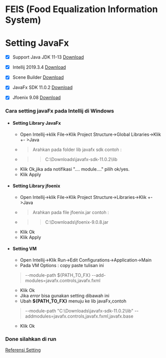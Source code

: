 # FEIS (Food Equalization Information System)
# Setting JavaFx


- [x] Support Java JDK 11-13 [Download](https://www.oracle.com/java/technologies/javase-downloads.html)
- [x] Intellij 2019.3.4 [Download](https://www.jetbrains.com/idea/)
- [x] Scene Builder [Download](https://gluonhq.com/products/scene-builder/)
- [x] JavaFx SDK 11.0.2 [Download](https://gluonhq.com/products/javafx/)
- [x] Jfoenix 9.08 [Download](https://github.com/jfoenixadmin/JFoenix)


### Cara setting javaFx pada Intellij  di Windows

 *  #### Setting Library JavaFx
	* Open Intellij->klik File->Klik Project Structure->Global Libraries->Klik +- >Java
	* >Arahkan pada folder lib javafx sdk contoh :
	* >>C:\Downloads\javafx-sdk-11.0.2\lib
	* Klik Ok,jika ada notifikasi ".... module...." pilih ok/yes.
	* Klik Apply
 * #### Setting Library jfoenix
 	* Open Intellij->klik File->Klik Project Structure->Libraries->Klik +- >Java
	* >Arahkan pada file jfoenix.jar contoh :
	* >>C:\Downloads\jfoenix-9.0.8.jar
	* Klik Ok
	* Klik Apply
 * #### Setting VM
  	* Open Intellij->Klik Run->Edit Configurations->Application->Main
	* Pada VM Options :
	copy paste tulisan ini 
	> --module-path ${PATH_TO_FX} --add-modules=javafx.controls,javafx.fxml
	* Klik Ok
	* Jika *error* bisa gunakan setting dibawah ini
	* Ubah **${PATH_TO_FX}** menuju ke lib javaFx,contoh
	> --module-path "C:\Downloads\javafx-sdk-11.0.2\lib" --addmodules=javafx.controls,javafx.fxml,javafx.base
	* Klik Ok

### Done silahkan di run
[Referensi Setting](https://taylorial.com/cs1021/Install.htm#installingjava11openjdkandjavafx)

